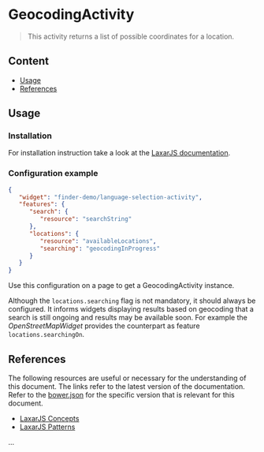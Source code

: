 # GeocodingActivity

> This activity returns a list of possible coordinates for a location.


## Content
* [Usage](#usage)
* [References](#references)


## Usage

### Installation

For installation instruction take a look at the [LaxarJS documentation](https://github.com/LaxarJS/laxar/blob/master/docs/manuals/installing_widgets.md).


### Configuration example

```json
{
   "widget": "finder-demo/language-selection-activity",
   "features": {
      "search": {
         "resource": "searchString"
      },
      "locations": {
         "resource": "availableLocations",
         "searching": "geocodingInProgress"
      }
   }
}
```
Use this configuration on a page to get a GeocodingActivity instance.

Although the `locations.searching` flag is not mandatory, it should always be configured.
It informs widgets displaying results based on geocoding that a search is still ongoing and results may be available soon.
For example the *OpenStreetMapWidget* provides the counterpart as feature `locations.searchingOn`.


## References

The following resources are useful or necessary for the understanding of this document.
The links refer to the latest version of the documentation.
Refer to the [bower.json](./bower.json) for the specific version that is relevant for this document.

* [LaxarJS Concepts]
* [LaxarJS Patterns]

[LaxarJS Concepts]: https://github.com/LaxarJS/laxar/blob/master/docs/concepts.md "LaxarJS Concepts"
[LaxarJS Patterns]: https://github.com/LaxarJS/laxar-patterns/blob/master/docs/index.md "LaxarJS Patterns"

...
